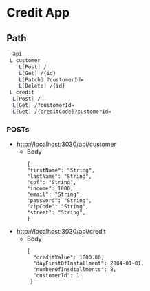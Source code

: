 # Credit App

## Path

```bash
- api
 L customer
    L[Post] /
    L[Get] /{id}
    L[Patch] ?customerId=
    L[Delete] /{id}
 L credit
  L[Post] /
  L[Get] /?customerId=
  L[Get] /{creditCode}?customerId=
```

### POSTs

- http://localhost:3030/api/customer
  - Body
    ```
    {    
    "firstName": "String",
    "lastName": "String",
    "cpf": "String",
    "income": 1000,
    "email": "String",
    "password": "String",
    "zipCode": "String",
    "street": "String",
    }
    ```
- http://localhost:3030/api/credit
    - Body
      ```
      {
        "creditValue": 1000.00,
        "dayFirstOfInstallment": 2004-01-01,
        "numberOfInsdtallments": 8,
        "customerId": 1
       }
       ```

